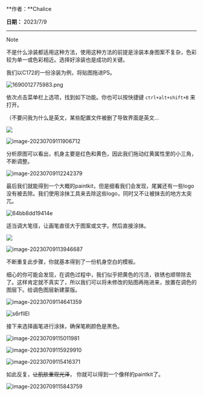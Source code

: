 **作者：**Chalice

**日期：** 2023/7/9

---

> [!note]
>不是什么涂装都适用这种方法，使用这种方法的前提是涂装本身图案不复杂，色彩较为单一或色彩相近。选择好涂装也是成功的关键。
>

我们以C172的一份涂装为例，将贴图拖进PS。



![1690012775983.png](https://bu.dusays.com/2023/07/22/64bb8c72b6867.png)

依次点击菜单栏上选项，找到如下功能。你也可以按快捷键 `ctrl+alt+shift+B` 来打开。

（不要问我为什么是英文，某些配置文件被删了导致界面是英文...

![](https://bu.dusays.com/2023/07/22/64bb8d88c367a.png)

![image-20230709111906712](https://bu.dusays.com/2023/07/22/64bb8d95a3b2c.png)

分析原图可以看出，机身主要是红色和黄色，因此我们拖动红黄属性里的小三角，不断调整。

![image-20230709112242379](https://bu.dusays.com/2023/07/22/64bb8da052e38.png)

最后我们就能得到一个大概的paintkit，但是细看我们会发现，尾翼还有一些logo没有被去除。我们使用涂抹工具来去除这些logo，同时又不让被抹去的地方太突兀。

![64bb8dd19414e](https://bu.dusays.com/2023/07/22/64bb8dd19414e.png)

适当调大笔径，让画笔直径大于图案或文字。然后直接涂抹。

![](https://bu.dusays.com/2023/07/22/64bbd601ee742.png)

![image-20230709113946687](https://bu.dusays.com/2023/07/22/64bb8ded9512c.png)

不断重复此步骤，你就基本得到了一份机身空白的模板。

细心的你可能会发现，在调色过程中，我们似乎把黄色的污渍，铁锈也顺带除去了。这样肯定就不真实了，所以我们可以将未修改的贴图再拖进来，放置在调色的图层下。给调色图层新建蒙版。

![image-20230709114641359](https://bu.dusays.com/2023/07/22/64bb8df2882fc.png)

![s6rfllEl](https://bu.dusays.com/2023/07/22/64bbd4ad169f6.png)

接下来选择画笔进行涂抹，确保笔刷颜色是黑色。

![image-20230709115011981](https://bu.dusays.com/2023/07/22/64bb8dfe82e1f.png)

![image-20230709115929910](https://bu.dusays.com/2023/07/22/64bb9581eaa1b.png)

![image-20230709115416371](https://bu.dusays.com/2023/07/22/64bb8e09f3c91.png)

如此反复，~~让肌肤重现光泽~~， 你就可以得到一个像样的paintkit了。

![image-20230709115843759](https://bu.dusays.com/2023/07/22/64bbb7d061b71.png)
